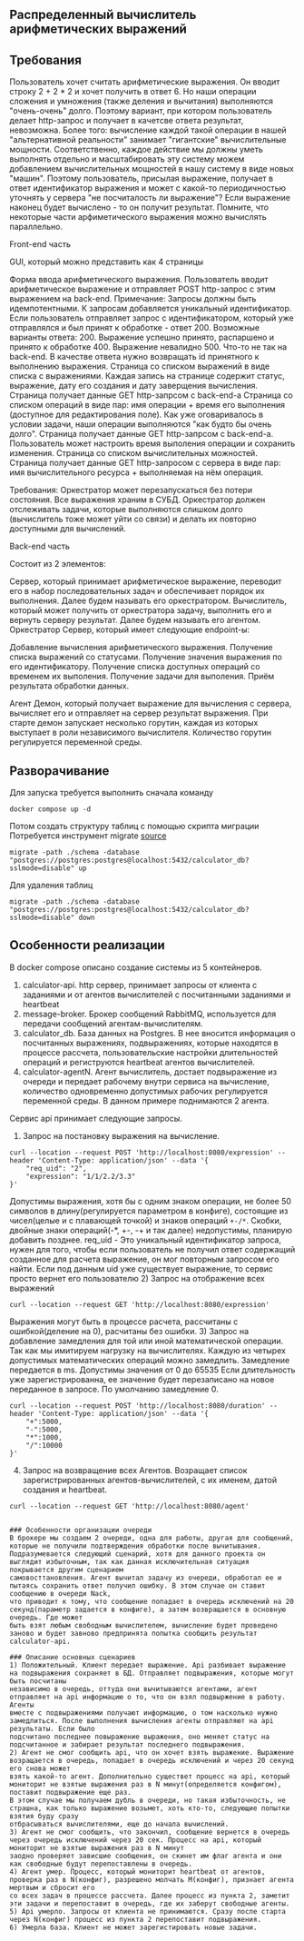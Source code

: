 ## Распределенный вычислитель арифметических выражений

## Требования
Пользователь хочет считать арифметические выражения. Он вводит строку 2 + 2 * 2 и хочет получить в ответ 6. Но наши операции сложения и умножения (также деления и вычитания) выполняются "очень-очень" долго. Поэтому вариант, при котором пользователь делает http-запрос и получает в качетсве ответа результат, невозможна. Более того: вычисление каждой такой операции в нашей "альтернативной реальности" занимает "гигантские" вычислительные мощности. Соответственно, каждое действие мы должны уметь выполнять отдельно и масштабировать эту систему можем добавлением вычислительных мощностей в нашу систему в виде новых "машин". Поэтому пользователь, присылая выражение, получает в ответ идентификатор выражения и может с какой-то периодичностью уточнять у сервера "не посчиталость ли выражение"? Если выражение наконец будет вычислено - то он получит результат. Помните, что некоторые части арфиметического выражения можно вычислять параллельно.

Front-end часть

GUI, который можно представить как 4 страницы

Форма ввода арифметического выражения. Пользователь вводит арифметическое выражение и отправляет POST http-запрос с этим выражением на back-end. Примечание: Запросы должны быть идемпотентными. К запросам добавляется уникальный идентификатор. Если пользователь отправляет запрос с идентификатором, который уже отправлялся и был принят к обработке - ответ 200. Возможные варианты ответа:
200. Выражение успешно принято, распаршено и принято к обработке
400. Выражение невалидно
500. Что-то не так на back-end. В качестве ответа нужно возвращать id принятного к выполнению выражения.
Страница со списком выражений в виде списка с выражениями. Каждая запись на странице содержит статус, выражение, дату его создания и дату заверщения вычисления. Страница получает данные GET http-запрсом с back-end-а
Страница со списком операций в виде пар: имя операции + время его выполнения (доступное для редактирования поле). Как уже оговаривалось в условии задачи, наши операции выполняются "как будто бы очень долго". Страница получает данные GET http-запрсом с back-end-а. Пользователь может настроить время выполения операции и сохранить изменения.
Страница со списком вычислительных можностей. Страница получает данные GET http-запросом с сервера в виде пар: имя вычислительного ресурса + выполняемая на нём операция.

Требования:
Оркестратор может перезапускаться без потери состояния. Все выражения храним в СУБД.
Оркестратор должен отслеживать задачи, которые выполняются слишком долго (вычислитель тоже может уйти со связи) и делать их повторно доступными для вычислений.

Back-end часть

Состоит из 2 элементов:

Сервер, который принимает арифметическое выражение, переводит его в набор последовательных задач и обеспечивает порядок их выполнения. Далее будем называть его оркестратором.
Вычислитель, который может получить от оркестратора задачу, выполнить его и вернуть серверу результат. Далее будем называть его агентом.
Оркестратор
Сервер, который имеет следующие endpoint-ы:

Добавление вычисления арифметического выражения.
Получение списка выражений со статусами.
Получение значения выражения по его идентификатору.
Получение списка доступных операций со временем их выполения.
Получение задачи для выполения.
Приём результата обработки данных.

Агент
Демон, который получает выражение для вычисления с сервера, вычисляет его и отправляет на сервер результат выражения. При старте демон запускает несколько горутин, каждая из которых выступает в роли независимого вычислителя. Количество горутин регулируется переменной среды.

## Разворачивание
Для запуска требуется выполнить сначала команду
```
docker compose up -d
```
Потом создать структуру таблиц с помощью скрипта миграции
Потребуется инструмент migrate [source](https://github.com/golang-migrate/migrate)
```
migrate -path ./schema -database "postgres://postgres:postgres@localhost:5432/calculator_db?sslmode=disable" up
```
Для удаления таблиц
```
migrate -path ./schema -database "postgres://postgres:postgres@localhost:5432/calculator_db?sslmode=disable" down
```

## Особенности реализации
В docker compose описано создание системы из 5 контейнеров. 
1) calculator-api. http сервер, принимает запросы от клиента с заданиями и от агентов вычислителей с посчитанными заданиями и heartbeat
2) message-broker. Брокер сообщений RabbitMQ, используется для передачи сообщений агентам-вычислителям.
3) calculator_db. База данных на Postgres. В нее вносится информация о посчитанных выражениях, подвыражениях, которые находятся в процессе рассчета,
пользовательские настройки длительностей операций и региструются heartbeat агентов вычислителей.
4) calculator-agentN. Агент вычислитель, достает подвыражение из очереди и передает рабочему внутри сервиса на вычисление, количество одновременно допустимых
рабочих регулируется переменной среды. В данном примере поднимаются 2 агента.

Сервис api принимает следующие запросы.
1) Запрос на постановку выражения на вычисление.
```
curl --location --request POST 'http://localhost:8080/expression' --header 'Content-Type: application/json' --data '{
    "req_uid": "2",
    "expression": "1/1/2.2/3.3"
}'
```
Допустимы выражения, хотя бы с одним знаком операции, не более 50 символов в длину(регулируется параметром в конфиге), состоящие из
чисел(целые и с плавающей точкой) и знаков операций `+-/*`. Скобки, двойные знаки операций(-*, +-, -+ и так далее) недопустимы, планирую добавить позднее.
req_uid - Это уникальный идентификатор запроса, нужен для того, чтобы если пользователь не получил ответ содержащий созданное для расчета выражение, он мог
повторным запросом его найти. Если под данным uid уже существует выражение, то сервис просто вернет его пользователю
2) Запрос на отображение всех выражений
```
curl --location --request GET 'http://localhost:8080/expression'
```
Выражения могут быть в процессе расчета, рассчитаны с ошибкой(деление на 0), расчитаны без ошибки.
3) Запрос на добавление замедления для той или иной математической операции. Так как мы имитируем нагрузку на вычислителях. Каждую из четырех допустимых
математических операций можно замедлить. Замедление передается в ms. Допустимы значения от 0 до 65535
Если длительность уже зарегистрированна, ее значение будет перезаписано на новое переданное в запросе. По умолчанию замедление 0.
```
curl --location --request POST 'http://localhost:8080/duration' --header 'Content-Type: application/json' --data '{
    "+":5000,
    "-":5000,
    "*":1000,
    "/":10000
}'
```
4) Запрос на возвращение всех Агентов. Возращает список зарегистрированных агентов-вычислителей, с их именем, датой создания и heartbeat.
```
curl --location --request GET 'http://localhost:8080/agent'
```

```

### Особенности организации очереди
В брокере мы создаем 2 очереди, одна для работы, другая для сообщений, которые не получили подтверждения обработки после вычитывания.
Подразумевается следующий сценарий, хотя для данного проекта он выглядит избыточным, так как данная исключительная ситуация покрывается другим сценарием
самовосттановления. Агент вычитал задачу из очереди, обработал ее и пытаясь сохранить ответ получил ошибку. В этом случае он ставит сообщению в очереди Nack,
что приводит к тому, что сообщение попадает в очередь исключений на 20 секунд(параметр задается в конфиге), а затем возвращается в основную очередь. Где может
быть взят любым свободным вычислителем, вычисление будет проведено заново и будет завново предпринята попытка сообщить результат calculator-api. 

### Описание основных сценариев
1) Положительный. Клиент передает выражение. Api разбивает выражение на подвыражения сохраняет в БД. Отправляет подвыражения, которые могут быть посчитаны
независимо в очередь, оттуда они вычитываются агентами, агент отправляет на api информацию о то, что он взял подвыржение в работу. Агенты 
вместе с подвыражениями получают информацию, о том насколько нужно замедлиться. После выполнения вычисления агенты отправляют на api результаты. Если было
подсчитано последнее повыражение выражения, оно меняет статус на подсчитанное и забирает результат последнего подвыражения.
2) Агент не смог сообщить api, что он хочет взять выражение. Выражение возращается в очередь, попадает в очередь исключений и через 20 секунд его снова может
взять какой-то агент. Дополнительно существет процесс на api, который мониторит не взятые выражения раз в N минут(определяется конфигом), поставит подвыражение еще раз.
В этом случае мы получаем дубль в очереди, но такая избыточность, не страшна, как только выражение возьмет, хоть кто-то, следующие попытки взятия буду сразу
отбрасываться вычислителями, еще до начала вычислений.
3) Агент не смог сообщить, что закончил, сообщение вернется в очередь через очередь исключений через 20 сек. Процесс на api, который мониторит не взятые выражения раз в N минут
заодно проверяет зависшие сообщения, он скинет им флаг агента и они как свободные будут перепоставлены в очередь.
4) Агент умер. Процесс, который мониторит heartbeat от агентов, проверка раз в N(конфиг), разрешено молчать M(конфиг), признает агента мертвым и сбросит его
со всех задач в процессе рассчета. Далее процесс из пункта 2, заметит эти задачи и перепоставит в очередь, где их заберут свободные агенты.
5) Api умерло. Запросы от клиента не принимаются. Сразу после старта через N(конфиг) процесс из пункта 2 перепоставит подвыражения.
6) Умерла база. Клиент не может зарегистировать новые задачи.